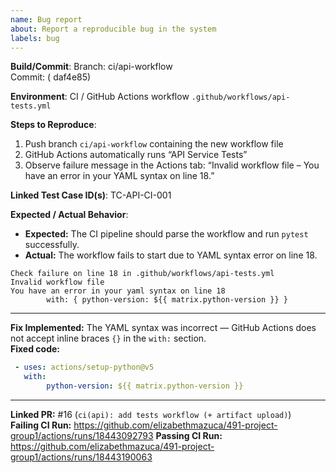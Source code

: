 ```yaml
---
name: Bug report
about: Report a reproducible bug in the system
labels: bug
---
```


**Build/Commit**:
Branch: ci/api-workflow  
Commit: ( daf4e85)

**Environment**:
CI / GitHub Actions workflow `.github/workflows/api-tests.yml`

**Steps to Reproduce**:
1. Push branch `ci/api-workflow` containing the new workflow file  
2. GitHub Actions automatically runs “API Service Tests”  
3. Observe failure message in the Actions tab: “Invalid workflow file – You have an error in your YAML syntax on line 18.”

**Linked Test Case ID(s)**:
TC-API-CI-001

**Expected / Actual Behavior**:
- **Expected:** The CI pipeline should parse the workflow and run `pytest` successfully.  
- **Actual:** The workflow fails to start due to YAML syntax error on line 18.

```
Check failure on line 18 in .github/workflows/api-tests.yml
Invalid workflow file
You have an error in your yaml syntax on line 18
        with: { python-version: ${{ matrix.python-version }} }
```

---

**Fix Implemented:**
The YAML syntax was incorrect — GitHub Actions does not accept inline braces `{}` in the `with:` section.  
**Fixed code:**
```yaml
 - uses: actions/setup-python@v5
   with:
        python-version: ${{ matrix.python-version }}

```


---

**Linked PR:** #16 (`ci(api): add tests workflow (+ artifact upload)`)  
**Failing CI Run:** https://github.com/elizabethmazuca/491-project-group1/actions/runs/18443092793 
**Passing CI Run:** https://github.com/elizabethmazuca/491-project-group1/actions/runs/18443190063
